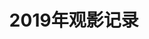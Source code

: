---
layout: movie
title: 2019年观影记录
category: 电影
tags : 电影
keywords: 电影,2019
movies: 
    - title: 绿皮书
      status: 看过
      vote: 9
      date: 2019-03-02
      place: 杭州·中南
      language: 英语
      link: https://movie.douban.com/subject/27060077/
      cover: https://img3.doubanio.com/view/photo/l/public/p2546114530.webp
      description: 
    - title: 闪光少女
      status: 看过
      vote: 7
      date: 2018-01-20
      place: 杭州·中央花城
      language: 汉语
      link: https://movie.douban.com/subject/26790961/
      cover: https://img3.doubanio.com/view/photo/s_ratio_poster/public/p2494275431.webp
      description: 国内难得的励志青春片，就是强行制造民族乐和西洋乐的冲突有点生硬，以及民族乐的未来是二次元？
---